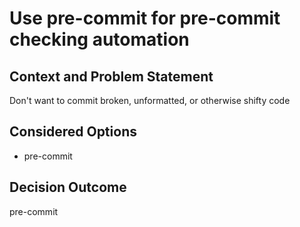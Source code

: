 # Use pre-commit for pre-commit checking automation

## Context and Problem Statement

Don't want to commit broken, unformatted, or otherwise shifty code

## Considered Options

* pre-commit

## Decision Outcome

pre-commit
